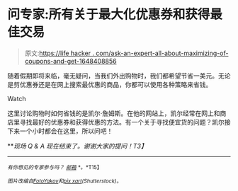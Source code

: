 # 问专家:所有关于最大化优惠券和获得最佳交易

> 原文:[https://life hacker . com/ask-an-expert-all-about-maximizing-of-coupons-and-get-1648408856](https://lifehacker.com/ask-an-expert-all-about-maximizing-coupons-and-getting-1648408856)

随着假期即将来临，毫无疑问，当我们外出购物时，我们都希望节省一美元。无论是剪优惠券还是在网上搜索最优惠的商品，你都可以使用各种策略来省钱。

Watch

这里讨论购物时如何省钱的是凯尔·詹姆斯。在他的网站上，凯尔经常在网上和商店里寻找最好的优惠券和获得优惠的方法。有一个关于寻找便宜货的问题？凯尔接下来一个小时都会在这里，所以问吧！

***现场 Q & A 现在结束了。谢谢大家的提问！*T3】**

* * *

<small>*有你想见的专家参与吗？*</small> [<small>*邮箱*</small>](mailto:andy@lifehacker.com) <small>*。*T15】</small>

<small>*图片改编自*</small>[<small>*FotoYakov*</small>](http://www.shutterstock.com/pic.mhtml?id=97988930&src=id)<small>*和*</small>[<small>*pix xart*</small>](http://www.shutterstock.com/pic.mhtml?id=83166352&src=id)<small>*(Shutterstock)。*</small>